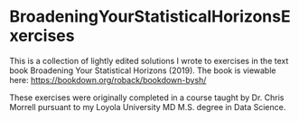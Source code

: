 # BroadeningYourStatisticalHorizonsExercises
This is a collection of lightly edited solutions I wrote to exercises in the text book Broadening Your Statistical Horizons (2019). The book is viewable here: https://bookdown.org/roback/bookdown-bysh/

These exercises were originally completed in a course taught by Dr. Chris Morrell pursuant to my Loyola University MD M.S. degree in Data Science.
